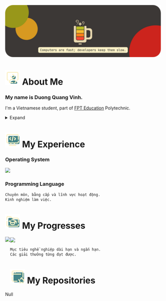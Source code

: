 <img src="pictures\Gruvbox_banner.png"/>

# <img src="pictures\icons8-workspace-48.png"/> About Me
### My name is Duong Quang Vinh.
 I'm a Vietnamese student, part of [FPT Education](https://fschool.fpt.edu.vn/en/introduction/fpt-education/) Polytechnic.

<details>
  
  <summary> Expand </summary>
  
  ### The first time touched a PC
  Null
</details>
  
# <img src="pictures\icons8-programming-48.png"/> My Experience
### Operating System  
<img src="https://img.shields.io/badge/Linux_Mint-87CF3E?style=for-the-badge&logo=linux-mint&logoColor=white"/>

### Programming Language  

```
Chuyên môn, bằng cấp và lĩnh vực hoạt động.  
Kinh nghiệm làm việc.  
```

# <img src="pictures\icons8-education-folder-48.png"/> My Progresses
<img height=150 align="left" src="https://github-readme-stats.vercel.app/api?username=danvainvn&show_icons=true&theme=gruvbox&hide_border=true&border_radius=4.5&hide=commits,issues" />
<img height=150 align="center" src="https://github-readme-stats.vercel.app/api/top-langs?username=anuraghazra&theme=gruvbox&layout=compact&langs_count=6&hide_border=true&border_radius=4.5&card_width=320" />

```
Mục tiêu nghề nghiệp dài hạn và ngắn hạn.  
Các giải thưởng từng đạt được.  
```   

# <img src="pictures\icons8-favorite-window-48.png"/> My Repositories
Null



